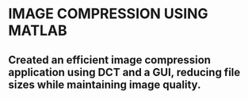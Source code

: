 # IMAGE COMPRESSION USING MATLAB
## Created an efficient image compression application using DCT and a GUI, reducing file sizes while maintaining image quality.
